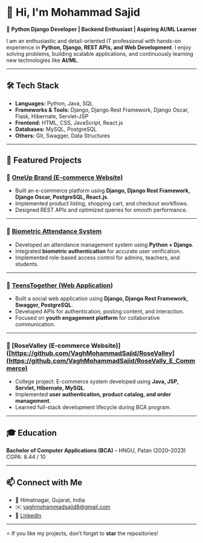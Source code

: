 # 👋 Hi, I'm Mohammad Sajid  

🚀 **Python Django Developer | Backend Enthusiast | Aspiring AI/ML Learner**  

I am an enthusiastic and detail-oriented IT professional with hands-on experience in **Python, Django, REST APIs, and Web Development**. I enjoy solving problems, building scalable applications, and continuously learning new technologies like **AI/ML**.  

---

## 🛠️ Tech Stack  
- **Languages:** Python, Java, SQL  
- **Frameworks & Tools:** Django, Django Rest Framework, Django Oscar, Flask, Hibernate, Servlet-JSP  
- **Frontend:** HTML, CSS, JavaScript, React.js  
- **Databases:** MySQL, PostgreSQL  
- **Others:** Git, Swagger, Data Structures  

---

## 📌 Featured Projects  

### 🔹 [OneUp Brand (E-commerce Website)](https://github.com/VaghMohammadSajid/OneupBrand_Project-Admin_panel-)  
- Built an e-commerce platform using **Django, Django Rest Framework, Django Oscar, PostgreSQL, React.js**.  
- Implemented product listing, shopping cart, and checkout workflows.  
- Designed REST APIs and optimized queries for smooth performance.  

---

### 🔹 [Biometric Attendance System](https://github.com/VaghMohammadSajid/biometric_attendance)  
- Developed an attendance management system using **Python + Django**.  
- Integrated **biometric authentication** for accurate user verification.  
- Implemented role-based access control for admins, teachers, and students.  

---

### 🔹 [TeensTogether (Web Application)](https://github.com/VaghMohammadSajid/teens_togather)  
- Built a social web application using **Django, Django Rest Framework, Swagger, PostgreSQL**.  
- Developed APIs for authentication, posting content, and interaction.  
- Focused on **youth engagement platform** for collaborative communication.  

---

### 🔹 [RoseValley (E-commerce Website)]([https://github.com/VaghMohammadSajid/RoseValley](https://github.com/VaghMohammadSajid/RoseVally_E_Commmerce)  
- College project: E-commerce system developed using **Java, JSP, Servlet, Hibernate, MySQL**.  
- Implemented **user authentication, product catalog, and order management**.  
- Learned full-stack development lifecycle during BCA program.  

---

## 🎓 Education  
**Bachelor of Computer Applications (BCA)** – HNGU, Patan (2020–2023)  
CGPA: 8.44 / 10  

---

## 📫 Connect with Me  
- 📍 Himatnagar, Gujarat, India  
- ✉️ vaghmohammadsajid8@gmail.com  
- 🔗 [LinkedIn](https://www.linkedin.com/in/mo-sajid-111504274)  

---

⭐ If you like my projects, don’t forget to **star** the repositories!  

